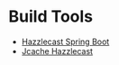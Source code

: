# Build Tools
* [Hazzlecast Spring Boot](hazzlecast-spring-boot)
* [Jcache Hazzlecast](jcache-hazzelcast)
